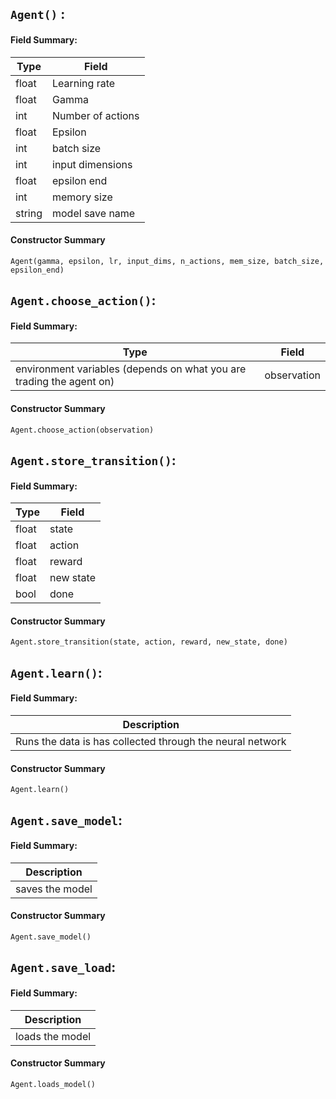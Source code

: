 ## `Agent()` :
#### Field Summary:

| Type  | Field |
| ------------- | ------------- |
| float  | Learning rate  |
| float  | Gamma  |
| int | Number of actions |
| float | Epsilon |
| int | batch size |
| int | input dimensions |
| float | epsilon end |
| int | memory size |
| string | model save name |
#### Constructor Summary
`Agent(gamma, epsilon, lr, input_dims, n_actions, mem_size, batch_size, epsilon_end)`

## `Agent.choose_action()`:
#### Field Summary:
| Type  | Field |
| ------------- | ------------- |
| environment variables (depends on what you are trading the agent on)  | observation |
#### Constructor Summary
`Agent.choose_action(observation)`

## `Agent.store_transition()`:
#### Field Summary:
| Type  | Field |
| ------------- | ------------- |
| float | state  |
| float | action |
| float | reward |
| float | new state |
| bool | done |

#### Constructor Summary
`Agent.store_transition(state, action, reward, new_state, done)`

## `Agent.learn()`:
#### Field Summary:
| Description  |
| ------------- |
| Runs the data is has collected through the neural network |

#### Constructor Summary
`Agent.learn()`

## `Agent.save_model`:
#### Field Summary:
| Description  |
| ------------- |
| saves the model|

#### Constructor Summary
`Agent.save_model()`

## `Agent.save_load`:
#### Field Summary:
| Description  |
| ------------- |
| loads the model|

#### Constructor Summary
`Agent.loads_model()`
